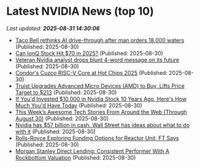 # Latest NVIDIA News (top 10)
_Last updated: **2025-08-31 14:30:06**_

- [Taco Bell rethinks AI drive-through after man orders 18,000 waters](https://freerepublic.com/focus/f-chat/4337632/posts) (Published: 2025-08-30)
- [Can IonQ Stock Hit $70 in 2025?](https://www.barchart.com/story/news/34504721/can-ionq-stock-hit-70-in-2025) (Published: 2025-08-30)
- [Veteran Nvidia analyst drops blunt 4-word message on its future](https://biztoc.com/x/4c54c6c7f748edbd) (Published: 2025-08-30)
- [Condor's Cuzco RISC-V Core at Hot Chips 2025](https://chipsandcheese.com/p/condors-cuzco-risc-v-core-at-hot) (Published: 2025-08-30)
- [Truist Upgrades Advanced Micro Devices (AMD) to Buy, Lifts Price Target to $213](https://finance.yahoo.com/news/truist-upgrades-advanced-micro-devices-141531391.html) (Published: 2025-08-30)
- [If You'd Invested $10,000 in Nvidia Stock 10 Years Ago, Here's How Much You'd Have Today](https://consent.yahoo.com/v2/collectConsent?sessionId=1_cc-session_b4705123-6f55-448e-aaae-b5dfcef40737) (Published: 2025-08-30)
- [This Week’s Awesome Tech Stories From Around the Web (Through August 30)](https://singularityhub.com/2025/08/30/this-weeks-awesome-tech-stories-from-around-the-web-through-august-30/) (Published: 2025-08-30)
- [Nvidia has $57 billion in cash. Wall Street has ideas about what to do with it](https://biztoc.com/x/50898e54e65a5b9c) (Published: 2025-08-30)
- [Rolls-Royce Exploring Funding Options for Reactor Unit, FT Says](https://biztoc.com/x/36634b8b64ad3063) (Published: 2025-08-30)
- [Morgan Stanley Direct Lending: Consistent Performer With A Rockbottom Valuation](https://biztoc.com/x/e50a9d1f9bca7965) (Published: 2025-08-30)
